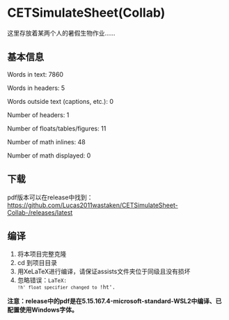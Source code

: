 # CETSimulateSheet(Collab)

这里存放着某两个人的暑假生物作业……

## 基本信息

Words in text: 7860

Words in headers: 5

Words outside text (captions, etc.): 0

Number of headers: 1

Number of floats/tables/figures: 11

Number of math inlines: 48

Number of math displayed: 0

## 下载

pdf版本可以在release中找到：https://github.com/Lucas2011wastaken/CETSimulateSheet-Collab-/releases/latest

## 编译

1. 将本项目完整克隆
2. cd 到项目目录
3. 用XeLaTeX进行编译，请保证assists文件夹位于同级且没有损坏
4. 忽略错误：<code>LaTeX: `!h' float specifier changed to `!ht'.</code>

**注意：release中的pdf是在5.15.167.4-microsoft-standard-WSL2中编译、已配置使用Windows字体。**